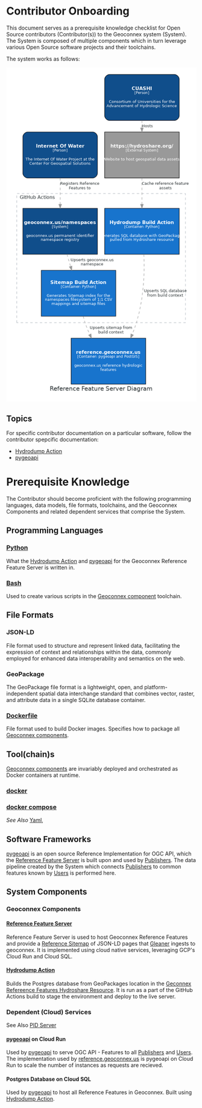 # Contributor Onboarding
This document serves as a prerequisite knowledge checklist for Open Source contributors (Contributor(s)) to the Geoconnex system (System). The System is composed of multiple components which in turn leverage various Open Source software projects and their toolchains.

The system works as follows:

![reference-server](/docs/img/reference_feature_server_diagram.png)

## Topics
For specific contributor documentation on a particular software, follow the contributor spepcific documentation:
- [Hydrodump Action](./hydrodump/)
- [pygeoapi](./pygeoapi/)

# Prerequisite Knowledge

The Contributor should become proficient with the following programming languages, data models, file formats, toolchains, and the Geoconnex Components and related dependent services that comprise the System.

## Programming Languages

### [Python](https://python.org)
What the [Hydrodump Action](https://github.com/cgs-earth/hydrodump-action) and [pygeoapi](https://github.com/geopython/pygeoapi) for the Geoconnex Reference Feature Server is written in.

### [Bash](https://www.gnu.org/software/bash/manual/bash.html)
Used to create various scripts in the [Geoconnex component](#geoconnex-components) toolchain.

## File Formats

### JSON-LD
File format used to structure and represent linked data, facilitating the expression of context and relationships within the data, commonly employed for enhanced data interoperability and semantics on the web.

### GeoPackage
The GeoPackage file format is a lightweight, open, and platform-independent spatial data interchange standard that combines vector, raster, and attribute data in a single SQLite database container.

### [Dockerfile](https://docs.docker.com/engine/reference/builder/) 
File format used to build Docker images. Specifies how to package all [Geoconnex components](#geoconnex-components).

## Tool(chain)s

[Geoconnex components](#geoconnex-components) are invariably deployed and orchestrated as Docker containers at runtime. 

### [docker](https://docs.docker.com/engine/reference/commandline/cli/) 
### [docker compose](https://docs.docker.com/compose/)
*See Also* [Yaml](#yaml), 

## Software Frameworks

[pygeoapi](https://pygeoapi.io/) is an open source Reference Implementation for OGC API, which the [Reference Feature Server](#reference-feature-server) is built upon and used by [Publishers](https://github.com/internetofwater/harvest.geoconnex.us/blob/main/README.md#persona-publisher). The data pipeline created by the System which connects [Publishers](https://github.com/internetofwater/harvest.geoconnex.us/blob/main/README.md#persona-publisher) to common features known by [Users](https://github.com/internetofwater/harvest.geoconnex.us/blob/main/README.md#persona-user) is performed here.

## System Components 

### Geoconnex Components

#### [Reference Feature Server](https://github.com/internetofwater/reference.geoconnex.us) 

Reference Feature Server is used to host Geoconnex Reference Features and provide a [Reference Sitemap](https://reference.geoconnex.us/stac/sitemap) of JSON-LD pages that [Gleaner](https://github.com/gleanerio/gleaner) ingests to geoconnex. It is implemented using cloud native services, leveraging GCP's Cloud Run and Cloud SQL.

#### [Hydrodump Action](https://github.com/cgs-earth/hydrodump-action)

Builds the Postgres database from GeoPackages location in the [Geconnex Refereence Features Hydroshare Resource](https://www.hydroshare.org/resource/3295a17b4cc24d34bd6a5c5aaf753c50/). It is run as a part of the GitHub Actions build to stage the environment and deploy to the live server.

### Dependent (Cloud) Services 

See Also [PID Server](https://github.com/internetofwater/pids.geoconnex.us)

#### [pygeoapi](/pygeoapi.config.yml) on Cloud Run

Used by [pygeoapi](https://pygeoapi.io/) to serve OGC API - Features to all [Publishers](https://github.com/internetofwater/harvest.geoconnex.us/blob/main/README.md#persona-publisher) and [Users](https://github.com/internetofwater/harvest.geoconnex.us/blob/main/README.md#persona-publisher). The implementation used by [reference.geoconnex.us](https://pids.geoconnex.us) is pygeoapi on Cloud Run to scale the number of instances as requests are recieved.

#### Postgres Database on Cloud SQL

Used by [pygeoapi](https://yourls.org/) to host all Reference Features in Geoconnex. Built using [Hydrodump Action](#hydrodump-action).
